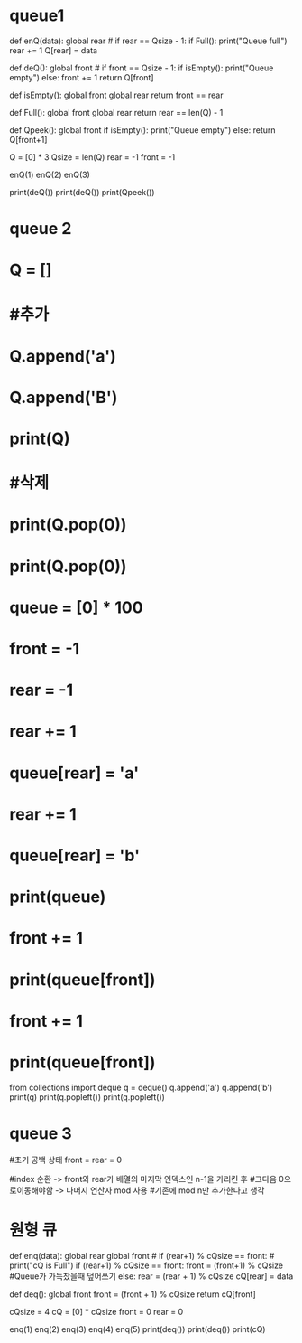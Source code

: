 # queue1

def enQ(data):
    global rear
    # if rear == Qsize - 1:
    if Full():
        print("Queue full")
    rear += 1
    Q[rear] = data

def deQ():
    global front
    # if front == Qsize - 1:
    if isEmpty():
        print("Queue empty")
    else:
        front += 1
        return Q[front]

def isEmpty():
    global front
    global rear
    return front == rear

def Full():
    global front
    global rear
    return rear == len(Q) - 1

def Qpeek():
    global front
    if isEmpty():
        print("Queue empty")
    else:
        return Q[front+1]



Q = [0] * 3
Qsize = len(Q)
rear = -1
front = -1

enQ(1)
enQ(2)
enQ(3)


print(deQ())
print(deQ())
print(Qpeek())



# queue 2

# Q = []
# #추가
# Q.append('a')
# Q.append('B')
# print(Q)
# #삭제
# print(Q.pop(0))
# print(Q.pop(0))
#
# queue = [0] * 100
# front = -1
# rear = -1
#
# rear += 1
# queue[rear] = 'a'
# rear += 1
# queue[rear] = 'b'
# print(queue)
#
# front += 1
# print(queue[front])
# front += 1
# print(queue[front])

from collections import deque
q = deque()
q.append('a')
q.append('b')
print(q)
print(q.popleft())
print(q.popleft())



# queue 3

#초기 공백 상태
front = rear = 0

#index 순환 -> front와 rear가 배열의 마지막 인덱스인 n-1을 가리킨 후
#그다음 0으로이동해야함 -> 나머지 연산자 mod 사용
#기존에 mod n만 추가한다고 생각


# 원형 큐
def enq(data):
    global rear
    global front
    # if (rear+1) % cQsize == front:
    #     print("cQ is Full")
    if (rear+1) % cQsize == front:
        front = (front+1) % cQsize
    #Queue가 가득찼을때 덮어쓰기
    else:
        rear = (rear + 1) % cQsize
        cQ[rear] = data

def deq():
    global front
    front = (front + 1) % cQsize
    return cQ[front]


cQsize = 4
cQ = [0] * cQsize
front = 0
rear = 0


enq(1)
enq(2)
enq(3)
enq(4)
enq(5)
print(deq())
print(deq())
print(cQ)
